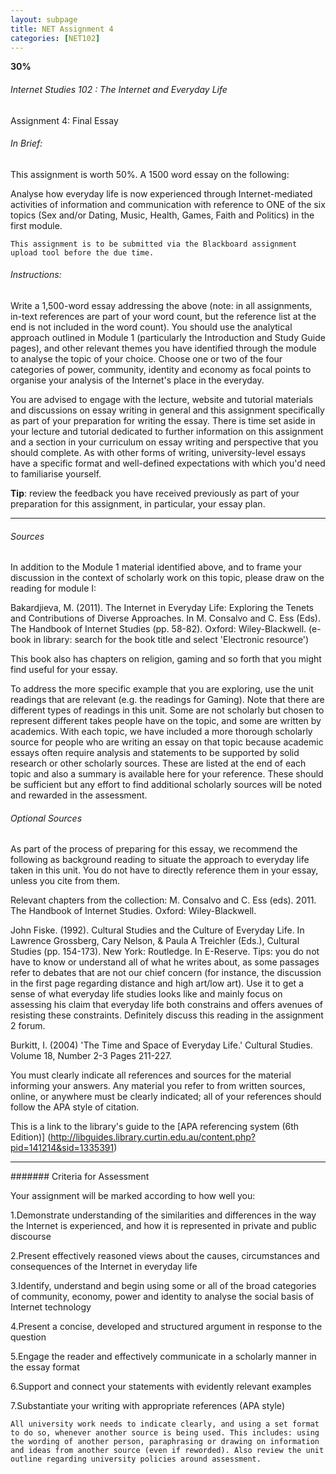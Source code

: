 ```yaml
---
layout: subpage
title: NET Assignment 4
categories: [NET102]
---
```

**30%**
###### Internet Studies 102 : The Internet and Everyday Life

Assignment 4: Final Essay

###### In Brief:

This assignment is worth 50%. A 1500 word essay on the following:

Analyse how everyday life is now experienced through Internet-mediated activities of information and communication with reference to ONE of the six topics (Sex and/or Dating, Music, Health, Games, Faith and Politics) in the first module.

```
This assignment is to be submitted via the Blackboard assignment upload tool before the due time.
```

###### Instructions:

Write a 1,500-word essay addressing the above (note: in all assignments, in-text references are part of your word count, but the reference list at the end is not included in the word count). You should use the analytical approach outlined in Module 1 (particularly the Introduction and Study Guide pages), and other relevant themes you have identified through the module to analyse the topic of your choice. Choose one or two of the four categories of power, community, identity and economy as focal points to organise your analysis of the Internet's place in the everyday.

You are advised to engage with the lecture, website and tutorial materials and discussions on essay writing in general and this assignment specifically as part of your preparation for writing the essay. There is time set aside in your lecture and tutorial dedicated to further information on this assignment and a section in your curriculum on essay writing and perspective that you should complete. As with other forms of writing, university-level essays have a specific format and well-defined expectations with which you'd need to familiarise yourself.


**Tip**: review the feedback you have received previously as part of your preparation for this assignment, in particular, your essay plan.

--- 

###### Sources

In addition to the Module 1 material identified above, and to frame your discussion in the context of scholarly work on this topic, please draw on the reading for module I:

Bakardjieva, M. (2011). The Internet in Everyday Life: Exploring the Tenets and Contributions of Diverse Approaches. In M. Consalvo and C. Ess (Eds). The Handbook of Internet Studies (pp. 58-82). Oxford: Wiley-Blackwell. (e-book in library: search for the book title and select 'Electronic resource')

This book also has chapters on religion, gaming and so forth that you might find useful for your essay.

To address the more specific example that you are exploring, use the unit readings that are relevant (e.g. the readings for Gaming). Note that there are different types of readings in this unit. Some are not scholarly but chosen to represent different takes people have on the topic, and some are written by academics. With each topic, we have included a more thorough scholarly source for people who are writing an essay on that topic because academic essays often require analysis and statements to be supported by solid research or other scholarly sources. These are listed at the end of each topic and also a summary is available here for your reference. These should be sufficient but any effort to find additional scholarly sources will be noted and rewarded in the assessment.

###### Optional Sources

As part of the process of preparing for this essay, we recommend the following as background reading to situate the approach to everyday life taken in this unit. You do not have to directly reference them in your essay, unless you cite from them.

Relevant chapters from the collection: M. Consalvo and C. Ess (eds). 2011. The Handbook of Internet Studies. Oxford: Wiley-Blackwell.

John Fiske. (1992). Cultural Studies and the Culture of Everyday Life. In Lawrence Grossberg, Cary Nelson, & Paula A Treichler (Eds.), Cultural Studies (pp. 154-173). New York: Routledge. In E-Reserve.
 Tips: you do not have to know or understand all of what he writes about, as some passages refer to debates that are not our chief concern (for instance, the discussion in the first page regarding distance and high art/low art). Use it to get a sense of what everyday life studies looks like and mainly focus on assessing his claim that everyday life both constrains and offers avenues of resisting these constraints. Definitely discuss this reading in the assignment 2 forum.

Burkitt, I. (2004) 'The Time and Space of Everyday Life.' Cultural Studies. Volume 18, Number 2-3 Pages 211-227.

You must clearly indicate all references and sources for the material informing your answers. Any material you refer to from written sources, online, or anywhere must be clearly indicated; all of your references should follow the APA style of citation.

This is a link to the library's guide to the [APA referencing system (6th Edition)] (http://libguides.library.curtin.edu.au/content.php?pid=141214&sid=1335391)


---

####### Criteria for Assessment

Your assignment will be marked according to how well you:

1.Demonstrate understanding of the similarities and differences in the way the Internet is experienced, and how it is represented in private and public discourse

2.Present effectively reasoned views about the causes, circumstances and consequences of the Internet in everyday life

3.Identify, understand and begin using some or all of the broad categories of community, economy, power and identity to analyse the social basis of Internet technology

4.Present a concise, developed and structured argument in response to the question

5.Engage the reader and effectively communicate in a scholarly manner in the essay format

6.Support and connect your statements with evidently relevant examples

7.Substantiate your writing with appropriate references (APA style)

```
All university work needs to indicate clearly, and using a set format to do so, whenever another source is being used. This includes: using the wording of another person, paraphrasing or drawing on information and ideas from another source (even if reworded). Also review the unit outline regarding university policies around assessment.
```
